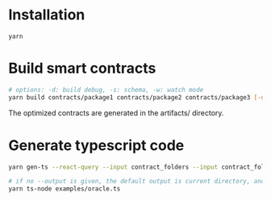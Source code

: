 # Installation

`yarn`

# Build smart contracts

```bash
# options: -d: build debug, -s: schema, -w: watch mode
yarn build contracts/package1 contracts/package2 contracts/package3 [-d] [-s] [-w]
```

The optimized contracts are generated in the artifacts/ directory.

# Generate typescript code

```bash
yarn gen-ts --react-query --input contract_folders --input contract_folder1 --input contract_folder2 --output [build_folder]

# if no --output is given, the default output is current directory, and then you can try with your desired .env from .env.example :
yarn ts-node examples/oracle.ts

```
